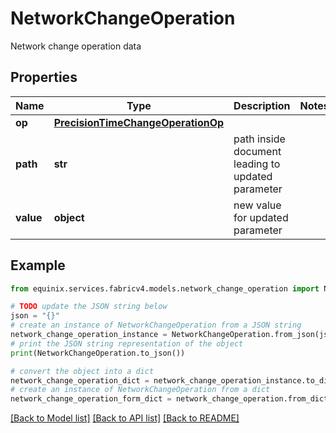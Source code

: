 # NetworkChangeOperation

Network change operation data

## Properties

Name | Type | Description | Notes
------------ | ------------- | ------------- | -------------
**op** | [**PrecisionTimeChangeOperationOp**](PrecisionTimeChangeOperationOp.md) |  | 
**path** | **str** | path inside document leading to updated parameter | 
**value** | **object** | new value for updated parameter | 

## Example

```python
from equinix.services.fabricv4.models.network_change_operation import NetworkChangeOperation

# TODO update the JSON string below
json = "{}"
# create an instance of NetworkChangeOperation from a JSON string
network_change_operation_instance = NetworkChangeOperation.from_json(json)
# print the JSON string representation of the object
print(NetworkChangeOperation.to_json())

# convert the object into a dict
network_change_operation_dict = network_change_operation_instance.to_dict()
# create an instance of NetworkChangeOperation from a dict
network_change_operation_form_dict = network_change_operation.from_dict(network_change_operation_dict)
```
[[Back to Model list]](../README.md#documentation-for-models) [[Back to API list]](../README.md#documentation-for-api-endpoints) [[Back to README]](../README.md)


